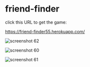 # friend-finder
click this URL to get the game:

https://friend-finder55.herokuapp.com/

![screenshot 62](https://user-images.githubusercontent.com/34943428/44622750-34884100-a88d-11e8-990f-598109d9f737.png)

![screenshot 60](https://user-images.githubusercontent.com/34943428/44622755-5b467780-a88d-11e8-9079-654dd49d2311.png)

![screenshot 61](https://user-images.githubusercontent.com/34943428/44622766-89c45280-a88d-11e8-9ef1-4a7d9becf6f5.png)
